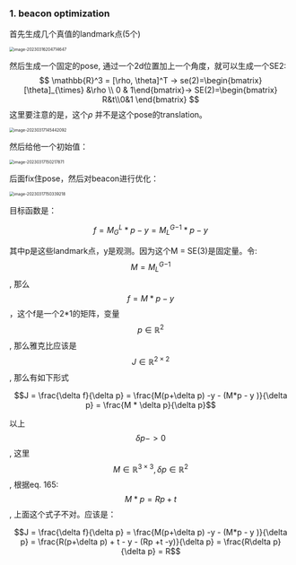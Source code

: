 ### 1. beacon optimization

首先生成几个真值的landmark点(5个)

<img src="/home/junwangcas/Documents/working/typora_imgs/2023/se2_test/image-20230316204714647.png" alt="image-20230316204714647" style="zoom: 50%;" />

然后生成一个固定的pose, 通过一个2d位置加上一个角度，就可以生成一个SE2:  
$$
\mathbb{R}^3 = [\rho, \theta]^T -> se(2)=\begin{bmatrix} [\theta]_{\times} &\rho \\ 0 & 1\end{bmatrix}-> SE(2)=\begin{bmatrix} R&t\\0&1 \end{bmatrix}
$$
这里要注意的是，这个$\rho$ 并不是这个pose的translation。

<img src="/home/junwangcas/Documents/working/typora_imgs/2023/se2_test/image-20230317145442092.png" alt="image-20230317145442092" style="zoom: 50%;" />

然后给他一个初始值：

<img src="/home/junwangcas/Documents/working/typora_imgs/2023/se2_test/image-20230317150217871.png" alt="image-20230317150217871" style="zoom:50%;" />

后面fix住pose，然后对beacon进行优化：

<img src="/home/junwangcas/Documents/working/typora_imgs/2023/se2_test/image-20230317150339218.png" alt="image-20230317150339218" style="zoom:50%;" />

目标函数是：

$$f = M_G^L*p - y = {M_L^G}^{-1}*p - y$$

其中p是这些landmark点，y是观测。因为这个M = SE(3)是固定量。令: $$M = {M_L^G}^{-1}$$, 那么$$f = M * p - y$$，这个f是一个2*1的矩阵，变量$$p\in \mathbb{R}^2$$, 那么雅克比应该是$$J \in \mathbb{R}^{2\times 2}$$, 那么有如下形式

$$J = \frac{\delta f}{\delta p} = \frac{M(p+\delta p) -y - (M*p - y )}{\delta p} = \frac{M * \delta p}{\delta p}$$

以上$$\delta p -> 0$$, 这里$$M\in \mathbb{R}^{3\times 3}, \delta p \in \mathbb{R}^2$$,  根据eq. 165: $$M * p = Rp + t$$, 上面这个式子不对。应该是：

$$J = \frac{\delta f}{\delta p} = \frac{M(p+\delta p) -y - (M*p - y )}{\delta p} = \frac{R(p+\delta p) + t - y - (Rp +t -y)}{\delta p} = \frac{R\delta p}{\delta p} = R$$























